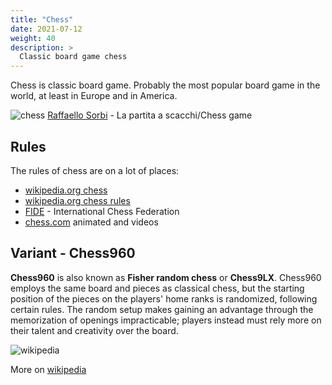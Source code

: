 ```yaml
---
title: "Chess"
date: 2021-07-12
weight: 40
description: >
  Classic board game chess
---
```


Chess is classic board game. Probably the most popular board game in the world, at least in Europe and in America.

![chess](/games/chess01.jpeg)
[Raffaello Sorbi](https://en.wikipedia.org/wiki/Raffaello_Sorbi) - La partita a scacchi/Chess game

## Rules

The rules of chess are on a lot of places:
- [wikipedia.org chess](https://en.wikipedia.org/wiki/Chess#Rules)
- [wikipedia.org chess rules](https://en.wikipedia.org/wiki/Rules_of_chess)
- [FIDE](https://www.fide.com/) - International Chess Federation
- [chess.com](https://www.chess.com/learn-how-to-play-chess) animated and videos


## Variant - Chess960

**Chess960** is also known as **Fisher random chess** or **Chess9LX**. 
Chess960 employs the same board and pieces as classical chess, but the starting position of the pieces on the players' home ranks is randomized, following certain rules. The random setup makes gaining an advantage through the memorization of openings impracticable; players instead must rely more on their talent and creativity over the board.

![wikipedia](https://upload.wikimedia.org/wikipedia/commons/thumb/8/84/Chess960_example_init_position.png/1024px-Chess960_example_init_position.png)

More on [wikipedia](https://en.wikipedia.org/wiki/Fischer_random_chess)